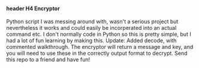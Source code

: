 #### header H4 Encryptor
Python script I was messing around with, wasn't a serious project but nevertheless it works and could easily be incorperated into an actual command etc. I don't normally code in Python so this is pretty simple, but I had a lot of fun learning by making this. Update: Added decode, with commented walkthrough. The encryptor will return a message and key, and you will need to use these in the correctly output format to decrypt. Send this repo to a friend and have fun!
